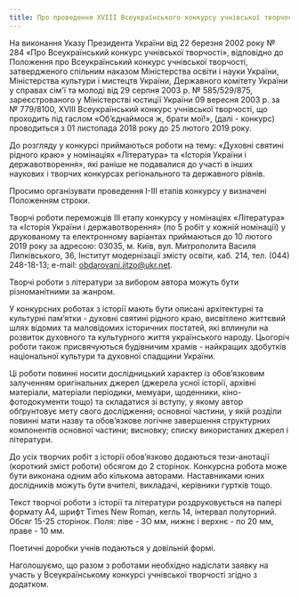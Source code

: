 ```yaml
---
title: Про проведення XVIII Всеукраїнського конкурсу учнівської творчості
---
```


На виконання Указу Президента України від 22 березня 2002 року № 284 «Про Всеукраїнський конкурс учнівської творчості», відповідно до Положення про Всеукраїнський конкурс учнівської творчості, затвердженого спільним наказом Міністерства освіти і науки України, Міністерства культури і мистецтв України, Державного комітету України у справах сім'ї та молоді від 29 серпня 2003 р. № 585/529/875, зареєстрованого у Міністерстві юстиції України 09 вересня 2003 р. за № 779/8100, XVIII Всеукраїнський конкурс учнівської творчості, що проходить під гаслом «Об’єднаймося ж, брати мої!», (далі - конкурс) проводиться з 01 листопада 2018 року до 25 лютого 2019 року.

До розгляду у конкурсі приймаються роботи на тему: «Духовні святині рідного краю» у номінаціях «Література» та «Історія України і державотворення», які раніше не подавалися до участі в інших наукових і творчих конкурсах регіонального та державного рівнів.

Просимо організувати проведення І-ІІІ етапів конкурсу у визначені Положенням строки.

Творчі роботи переможців III етапу конкурсу у номінаціях «Література» та «Історія України і державотворення» (по 5 робіт у кожній номінації) у друкованому та електронному варіантах приймаються до 10 лютого 2019 року за адресою: 03035, м. Київ, вул. Митрополита Василя Липківського, 36, Інститут модернізації змісту освіти, каб. 214, тел. (044) 248-18-13; e-mail: obdarovani.iitzo@ukr.net.

Творчі роботи з літератури за вибором автора можуть бути різноманітними за жанром.

У конкурсних роботах з історії мають бути описані архітектурні та культурні пам’ятки - духовні святині рідного краю, висвітлено життєвий шлях відомих та маловідомих історичних постатей, які вплинули на розвиток духовного та культурного життя українського народу. Цьогоріч роботи також присвячуються будівничим храмів - найкращих здобутків національної культури та духовної спадщини України.

Ці роботи повинні носити дослідницький характер із обов’язковим залученням оригінальних джерел (джерела усної історії, архівні матеріали, матеріали періодики, мемуари, щоденники, кіно-фотодокументи тощо) та складатися зі вступу, у якому автор обґрунтовує мету свого дослідження; основної частини, у якій розділи повинні мати назву та обов’язкове логічне завершення структурних компонентів основної частини; висновку; списку використаних джерел і літератури.

До усіх творчих робіт з історії обов’язково додаються тези-анотації (короткий зміст роботи) обсягом до 2 сторінок. Конкурсна робота може бути виконана одним або кількома авторами. Наставниками юних дослідників можуть бути вчителі, викладачі, керівники гуртків тощо.

Текст творчої роботи з історії та літератури роздруковується на папері формату А4, шрифт Times New Roman, кегль 14, інтервал полуторний. Обсяг 15-25 сторінок. Поля: ліве - ЗО мм, нижнє і верхнє - по 20 мм, праве - 10 мм.

Поетичні доробки учнів подаються у довільній формі.

Наголошуємо, що разом з роботами необхідно надіслати заявку на участь у Всеукраїнському конкурсі учнівської творчості згідно з додатком.
